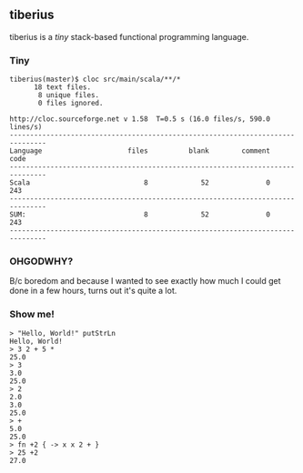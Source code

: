 ## tiberius

tiberius is a _tiny_ stack-based functional programming language.

### Tiny

    tiberius(master)$ cloc src/main/scala/**/*
          18 text files.
           8 unique files.
           0 files ignored.
    
    http://cloc.sourceforge.net v 1.58  T=0.5 s (16.0 files/s, 590.0 lines/s)
    -------------------------------------------------------------------------------
    Language                     files          blank        comment           code
    -------------------------------------------------------------------------------
    Scala                            8             52              0            243
    -------------------------------------------------------------------------------
    SUM:                             8             52              0            243
    -------------------------------------------------------------------------------

### OHGODWHY?

B/c boredom and because I wanted to see exactly how much I could get
done in a few hours, turns out it's quite a lot.

### Show me!

    > "Hello, World!" putStrLn
    Hello, World!
    > 3 2 + 5 *
    25.0
    > 3
    3.0
    25.0
    > 2
    2.0
    3.0
    25.0
    > +
    5.0
    25.0
    > fn +2 { -> x x 2 + }
    > 25 +2
    27.0